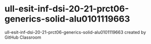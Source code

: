 # ull-esit-inf-dsi-20-21-prct06-generics-solid-alu0101119663
ull-esit-inf-dsi-20-21-prct06-generics-solid-alu0101119663 created by GitHub Classroom
